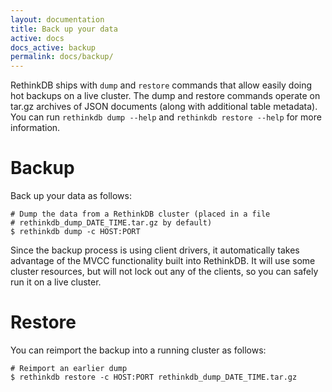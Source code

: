 ```yaml
---
layout: documentation
title: Back up your data
active: docs
docs_active: backup
permalink: docs/backup/
---
```


RethinkDB ships with `dump` and `restore` commands that allow easily
doing hot backups on a live cluster. The dump and restore commands
operate on tar.gz archives of JSON documents (along with additional
table metadata). You can run `rethinkdb dump --help` and `rethinkdb
restore --help` for more information.

# Backup #

Back up your data as follows:

```
# Dump the data from a RethinkDB cluster (placed in a file
# rethinkdb_dump_DATE_TIME.tar.gz by default)
$ rethinkdb dump -c HOST:PORT
```

Since the backup process is using client drivers, it automatically
takes advantage of the MVCC functionality built into RethinkDB. It
will use some cluster resources, but will not lock out any of the
clients, so you can safely run it on a live cluster.

# Restore #

You can reimport the backup into a running cluster as follows:

```
# Reimport an earlier dump
$ rethinkdb restore -c HOST:PORT rethinkdb_dump_DATE_TIME.tar.gz
```


